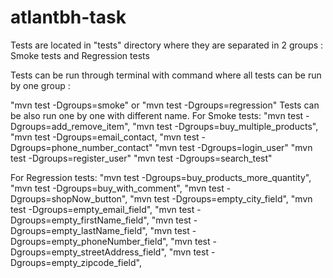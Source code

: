# atlantbh-task
Tests are located in "tests" directory where they are separated in 2 groups : Smoke tests and Regression tests

Tests can be run through terminal with command where all tests can be run by one group :

"mvn test -Dgroups=smoke" or "mvn test -Dgroups=regression"
Tests can be also run one by one with different name.
For Smoke tests:
"mvn test -Dgroups=add_remove_item", 
"mvn test -Dgroups=buy_multiple_products",
"mvn test -Dgroups=email_contact,
"mvn test -Dgroups=phone_number_contact"
"mvn test -Dgroups=login_user"
"mvn test -Dgroups=register_user"
"mvn test -Dgroups=search_test"

For Regression tests:
"mvn test -Dgroups=buy_products_more_quantity",
"mvn test -Dgroups=buy_with_comment",
"mvn test -Dgroups=shopNow_button",
"mvn test -Dgroups=empty_city_field",
"mvn test -Dgroups=empty_email_field",
"mvn test -Dgroups=empty_firstName_field",
"mvn test -Dgroups=empty_lastName_field",
"mvn test -Dgroups=empty_phoneNumber_field",
"mvn test -Dgroups=empty_streetAddress_field",
"mvn test -Dgroups=empty_zipcode_field",
